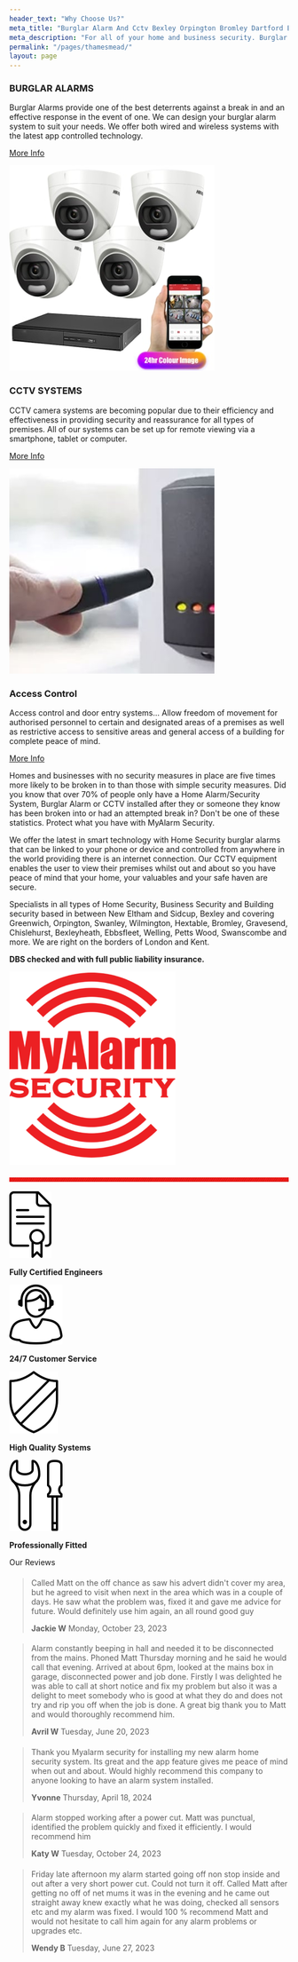 ```yaml
---
header_text: "Why Choose Us?"
meta_title: "Burglar Alarm And Cctv Bexley Orpington Bromley Dartford Eltham"
meta_description: "For all of your home and business security. Burglar Alarm Servicing, Burglar Alarm Installation, Alarm Battery and CCTV.. Call 020 8302 4065 or send an email"
permalink: "/pages/thamesmead/"
layout: page
---
```


### BURGLAR ALARMS 

Burglar Alarms provide one of the best deterrents against a break in and an effective response in the event of one. We can design your burglar alarm system to suit your needs. We offer both wired and wireless systems with the latest app controlled technology.

[More Info](/categories/burglar-alarms/)

[![](/images/pages/pages-thamesmead-ejajxywfmnfgavh5xtn3.png)](../categories/cctv.php.html "View More")

### CCTV SYSTEMS 

CCTV camera systems are becoming popular due to their efficiency and effectiveness in providing security and reassurance for all types of premises. All of our systems can be set up for remote viewing via a smartphone, tablet or computer.

[More Info](/categories/cctv/)

[![](/images/pages/pages-thamesmead-dgxdicyzg24k2lcuvdbl.png)](../categories/access-control.php.html "View More")

### Access Control 

Access control and door entry systems\... Allow freedom of movement for authorised personnel to certain and designated areas of a premises as well as restrictive access to sensitive areas and general access of a building for complete peace of mind.

[More Info](/categories/access-control/)

Homes and businesses with no security measures in place are five times more likely to be broken in to than those with simple security measures. Did you know that over 70% of people only have a Home Alarm/Security System, Burglar Alarm or CCTV installed after they or someone they know has been broken into or had an attempted break in? Don\'t be one of these statistics. Protect what you have with MyAlarm Security.

We offer the latest in smart technology with Home Security burglar alarms that can be linked to your phone or device and controlled from anywhere in the world providing there is an internet connection. Our CCTV equipment enables the user to view their premises whilst out and about so you have peace of mind that your home, your valuables and your safe haven are secure.

Specialists in all types of Home Security, Business Security and Building security based in between New Eltham and Sidcup, Bexley and covering Greenwich, Orpington, Swanley, Wilmington, Hextable, Bromley, Gravesend, Chislehurst, Bexleyheath, Ebbsfleet, Welling, Petts Wood, Swanscombe and more. We are right on the borders of London and Kent.

**DBS checked and with full public liability insurance.**

![MyAlarm Security](/images/pages/pages-thamesmead-oeflaeyeglmvvu4nxkv0.png "MyAlarm Security")

![My Alarm Security](/images/pages/pages-thamesmead-rubndkmdvgoxj9berm3a.jpg "My Alarm Security")

![Fully Certified Engineers](/images/pages/pages-thamesmead-ytwmwogsrbck9axbamnu.png "Fully Certified Engineers")

**Fully Certified Engineers**

![24/7 Customer Service](/images/pages/pages-thamesmead-iqrzhnfuuzobhjxhovcu.png "24/7 Customer Service")

**24/7 Customer Service**

![High Quality Systems](/images/pages/pages-thamesmead-uwb4yiykbcwepkugogci.png "High Quality Systems")

**High Quality Systems**

![Professionally Fitted](/images/pages/pages-thamesmead-ln9gryvfgmobruniuoxm.png "Professionally Fitted")

**Professionally Fitted**

Our Reviews

####      

> Called Matt on the off chance as saw his advert didn\'t cover my area, but he agreed to visit when next in the area which was in a couple of days. He saw what the problem was, fixed it and gave me advice for future. Would definitely use him again, an all round good guy
>
> **Jackie W** Monday, October 23, 2023

####      

> Alarm constantly beeping in hall and needed it to be disconnected from the mains. Phoned Matt Thursday morning and he said he would call that evening. Arrived at about 6pm, looked at the mains box in garage, disconnected power and job done. Firstly I was delighted he was able to call at short notice and fix my problem but also it was a delight to meet somebody who is good at what they do and does not try and rip you off when the job is done. A great big thank you to Matt and would thoroughly recommend him.
>
> **Avril W** Tuesday, June 20, 2023

####      

> Thank you Myalarm security for installing my new alarm home security system. Its great and the app feature gives me peace of mind when out and about. Would highly recommend this company to anyone looking to have an alarm system installed.
>
> **Yvonne** Thursday, April 18, 2024

####      

> Alarm stopped working after a power cut. Matt was punctual, identified the problem quickly and fixed it efficiently. I would recommend him
>
> **Katy W** Tuesday, October 24, 2023

####      

> Friday late afternoon my alarm started going off non stop inside and out after a very short power cut. Could not turn it off. Called Matt after getting no off of net mums it was in the evening and he came out straight away knew exactly what he was doing, checked all sensors etc and my alarm was fixed. I would 100 % recommend Matt and would not hesitate to call him again for any alarm problems or upgrades etc.
>
> **Wendy B** Tuesday, June 27, 2023